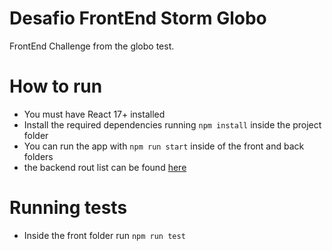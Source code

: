 # Desafio FrontEnd Storm Globo
FrontEnd Challenge from the globo test.

# How to run 
+ You must have React 17+ installed
+ Install the required dependencies running `npm install` inside the project folder
+ You can run the app with `npm run start` inside of the front and back folders
+ the backend rout list can be found [here](https://github.com/AllanPatrickS/Desafio-FrontEnd-Storm-Globo/tree/main/back)

# Running tests 
+ Inside the front folder run `npm run test` 